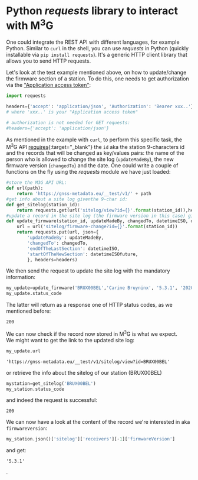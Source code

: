 # Python <i>requests</i> library to interact with M<sup>3</sup>G

One could integrate the REST API with different languages, for example Python. Similar to `curl` in the shell, you can use *requests* in Python (quickly installable via `pip install requests`). It's a generic HTTP client library that allows you to send HTTP requests.

Let's look at the test example mentioned above, on how to update/change the firmware section of a station. To do this, one needs to get authorization via the ["Application access token"](authorization.md):

```python
import requests

headers={'accept': 'application/json', 'Authorization': 'Bearer xxx..'}
# where 'xxx..' is your "Application access token"

# authorization is not needed for GET requests:
#headers={'accept': 'application/json'}
```
As mentioned in the example with `curl`, to perform this specific task, the M<sup>3</sup>G API [requires](https://gnss-metadata.eu/__test/site/api-docs#/Update/put_sitelog_firmware_change){:target="_blank"} the `id` aka the station 9-characters id and the records that will be changed as key/values pairs: the name of the person who is allowed to change the site log (`updateMadeBy`), the new firmware version (`changedTo`) and the date.
One could write a couple of functions on the fly using the *requests* module we have just loaded:

```python
#store the M3G API URL:
def url(path):
    return 'https://gnss-metadata.eu/__test/v1/' + path
#get info about a site log giventhe 9-char id:
def get_sitelog(station_id):
    return requests.get(url('sitelog/view?id={}'.format(station_id)),headers=headers)
#update a record in the site log (the firmware version in this case) given the 9-char id:
def update_firmware(station_id, updateMadeBy, changedTo, datetimeISO, datetimeISOfuture):
    url = url('sitelog/firmware-change?id={}'.format(station_id))
    return requests.put(url, json={
        'updateMadeBy': updateMadeBy,
        'changedTo': changedTo,
        'endOfTheLastSection': datetimeISO,
        'startOfTheNewSection': datetimeISOfuture,
        }, headers=headers)
```
We then send the request to update the site log with the mandatory information:
```python
my_update=update_firmware('BRUX00BEL','Carine Bruyninx', '5.3.1', '2020-09-04T11:50Z', '2020-09-04T11:51Z')
my_update.status_code
```
The latter will return as a response one of HTTP status codes, as we mentioned before:
```
200
```

We can now check if the record now stored in  M<sup>3</sup>G is what we expect.<br>
We might want to get the link to the updated site log:
```python
my_update.url
```
```
'https://gnss-metadata.eu/__test/v1/sitelog/view?id=BRUX00BEL'
```
or retrieve the info about the sitelog of our station (BRUX00BEL)
```python
mystation=get_sitelog('BRUX00BEL')
my_station.status_code
```
and indeed the request is successful:
```
200
```
We can now have a look at the content of the record we're interested in aka `firmwareVersion`:
```python
my_station.json()['sitelog']['receivers'][-1]['firmwareVersion']
```
and get:
```
'5.3.1'
 ```
 .
